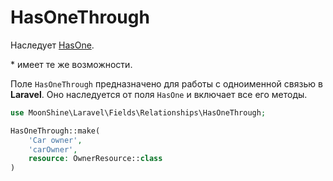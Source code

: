 # HasOneThrough

Наследует [HasOne](/docs/{{version}}/fields/has-one).

\* имеет те же возможности.

Поле `HasOneThrough` предназначено для работы с одноименной связью в **Laravel**.
Оно наследуется от поля `HasOne` и включает все его методы.

```php
use MoonShine\Laravel\Fields\Relationships\HasOneThrough;

HasOneThrough::make(
    'Car owner',
    'carOwner',
    resource: OwnerResource::class
)
```
